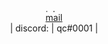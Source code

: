 <p align="center">  
  <img src="https://olinex.go-get-a.life/kxlK91.gif" alt="rainbow" width="100%" height="5">
    <a href="mailto:kamikos@nuke.africa">mail</a>
  <br>
    | discord: | qc#0001 |
</p>
<!--
k
-->
